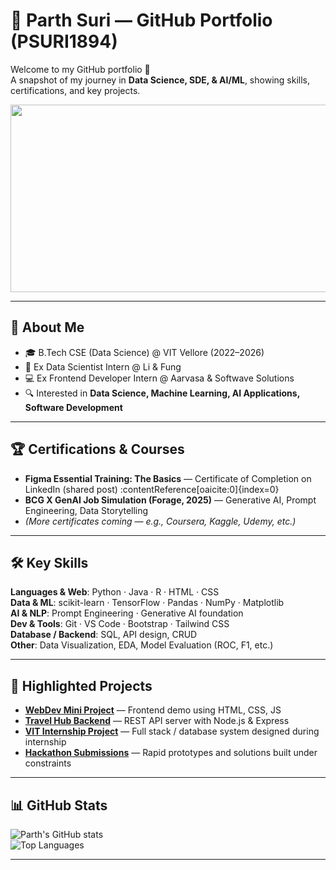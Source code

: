 # 🚀 Parth Suri — GitHub Portfolio (PSURI1894)

Welcome to my GitHub portfolio 👋  
A snapshot of my journey in **Data Science, SDE, & AI/ML**, showing skills, certifications, and key projects.


<img src="https://media.giphy.com/media/C8ttJdX3IjQtzlDetE/giphy.gif" width="800" height ="300"/>

---

## 🌟 About Me

- 🎓 B.Tech CSE (Data Science) @ VIT Vellore (2022–2026)  
- 💼 Ex Data Scientist Intern @ Li & Fung  
- 💻 Ex Frontend Developer Intern @ Aarvasa & Softwave Solutions  
- 🔍 Interested in **Data Science, Machine Learning, AI Applications, Software Development**  

---

## 🏆 Certifications & Courses

- **Figma Essential Training: The Basics** — Certificate of Completion on LinkedIn (shared post) :contentReference[oaicite:0]{index=0}  
- **BCG X GenAI Job Simulation (Forage, 2025)** — Generative AI, Prompt Engineering, Data Storytelling  
- *(More certificates coming — e.g., Coursera, Kaggle, Udemy, etc.)*

---

## 🛠 Key Skills

**Languages & Web**: Python · Java · R · HTML · CSS  
**Data & ML**: scikit-learn · TensorFlow · Pandas · NumPy · Matplotlib  
**AI & NLP**: Prompt Engineering · Generative AI foundation  
**Dev & Tools**: Git · VS Code · Bootstrap · Tailwind CSS  
**Database / Backend**: SQL, API design, CRUD  
**Other**: Data Visualization, EDA, Model Evaluation (ROC, F1, etc.)

---

## 📁 Highlighted Projects

- **[WebDev Mini Project](https://github.com/PSURI1894/webdev-mini-project)** — Frontend demo using HTML, CSS, JS  
- **[Travel Hub Backend](https://github.com/PSURI1894/travel_hub_backend)** — REST API server with Node.js & Express  
- **[VIT Internship Project](https://github.com/PSURI1894/VIT-Internship-Project)** — Full stack / database system designed during internship  
- **[Hackathon Submissions](https://github.com/PSURI1894/Hackathon)** — Rapid prototypes and solutions built under constraints  

---

## 📊 GitHub Stats

![Parth's GitHub stats](https://github-readme-stats.vercel.app/api?username=PSURI1894&show_icons=true&theme=radical)  
![Top Languages](https://github-readme-stats.vercel.app/api/top-langs/?username=PSURI1894&layout=compact&theme=tokyonight)

---

